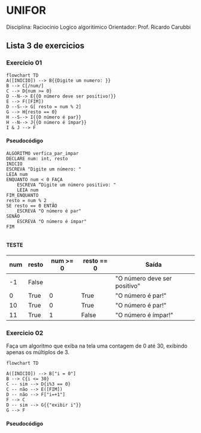# UNIFOR
Disciplina: Raciocinio Logico algoritimico
Orientador: Prof. Ricardo Carubbi

## Lista 3 de exercicios

### Exercicio 01
```mermaid
flowchart TD
A([INICIO]) --> B{{Digite um numero: }}
B --> C[/num/]
C --> D{num >= 0}
D --N--> E{{O número deve ser positivo!}}
E --> F([FIM])
D --S--> G[ resto = num % 2]
G --> H{resto == 0}
H --S--> I{{O número é par}}
H --N--> J{{O número é ímpar}}
I & J --> F
```
#### Pseudocódigo
```
ALGORITMO verfica_par_impar
DECLARE num: int, resto
INICIO
ESCREVA "Digite um número: "
LEIA num
ENQUANTO num < 0 FAÇA
	ESCREVA “Digite um número positivo: "
	LEIA num
FIM_ENQUANTO
resto = num % 2
SE resto == 0 ENTÃO
	ESCREVA "O número é par"
SENÃO
	ESCREVA "O número é ímpar"
FIM
 
```	
#### TESTE
| num | resto | num >= 0 | resto == 0 | Saída |
| --| --| --| --| -- |
| -1 | False |  |  | "O número deve ser positivo"
| 0 | True | 0 | True | "O número é par!"|
| 10 | True | 0 | True | "O número é par!"|
| 11 | True | 1 | False | "O número é ímpar!"|

### Exercicio 02
Faça um algoritmo que exiba na tela uma contagem de 0 até 30, exibindo apenas os múltiplos de 3.
```mermaid
flowchart TD

A([INICIO]) --> B["i = 0"]
B --> C{i <= 30}
C -- sim --> D{i%3 == 0}
C -- não --> E([FIM])
D -- não --> F["i=+1"]
F --> C
D -- sim --> G{{"exibir i"}}
G --> F
```
#### Pseudocódigo
```
